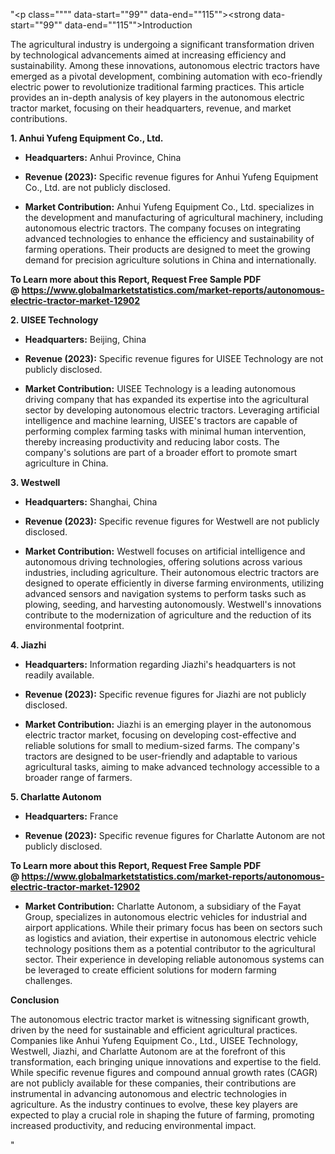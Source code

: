 "<p class="""" data-start=""99"" data-end=""115""><strong data-start=""99"" data-end=""115"">Introduction</strong></p>
<p class="""" data-start=""117"" data-end=""274""><span class=""relative -mx-px my-[-0.2rem] rounded-sm px-px py-[0.2rem]"">The agricultural industry is undergoing a significant transformation driven by technological advancements aimed at increasing efficiency and sustainability.</span> <span class=""relative -mx-px my-[-0.2rem] rounded-sm px-px py-[0.2rem]"">Among these innovations, autonomous electric tractors have emerged as a pivotal development, combining automation with eco-friendly electric power to revolutionize traditional farming practices.</span> <span class=""relative -mx-px my-[-0.2rem] rounded-sm px-px py-[0.2rem]"">This article provides an in-depth analysis of key players in the autonomous electric tractor market, focusing on their headquarters, revenue, and market contributions.</span></p>
<p class="""" data-start=""276"" data-end=""315""><strong data-start=""276"" data-end=""315"">1. Anhui Yufeng Equipment Co., Ltd.</strong></p>
<ul data-start=""317"" data-end=""715"">
<li class="""" data-start=""317"" data-end=""418"">
<p class="""" data-start=""319"" data-end=""418""><strong data-start=""319"" data-end=""336"">Headquarters:</strong> <span class=""relative -mx-px my-[-0.2rem] rounded-sm px-px py-[0.2rem]"">Anhui Province, China</span></p>
</li>
<li class="""" data-start=""419"" data-end=""522"">
<p class="""" data-start=""421"" data-end=""522""><strong data-start=""421"" data-end=""440"">Revenue (2023):</strong> <span class=""relative -mx-px my-[-0.2rem] rounded-sm px-px py-[0.2rem]"">Specific revenue figures for Anhui Yufeng Equipment Co., Ltd. are not publicly disclosed.</span></p>
</li>
<li class="""" data-start=""523"" data-end=""715"">
<p class="""" data-start=""525"" data-end=""715""><strong data-start=""525"" data-end=""549"">Market Contribution:</strong> <span class=""relative -mx-px my-[-0.2rem] rounded-sm px-px py-[0.2rem]"">Anhui Yufeng Equipment Co., Ltd. specializes in the development and manufacturing of agricultural machinery, including autonomous electric tractors.</span> <span class=""relative -mx-px my-[-0.2rem] rounded-sm px-px py-[0.2rem]"">The company focuses on integrating advanced technologies to enhance the efficiency and sustainability of farming operations.</span> <span class=""relative -mx-px my-[-0.2rem] rounded-sm px-px py-[0.2rem]"">Their products are designed to meet the growing demand for precision agriculture solutions in China and internationally.</span></p>
</li>
</ul>
<p><span class=""relative -mx-px my-[-0.2rem] rounded-sm px-px py-[0.2rem]""><strong>To Learn more about this Report, Request Free Sample PDF @&nbsp;<a href=""https://www.globalmarketstatistics.com/market-reports/autonomous-electric-tractor-market-12902"">https://www.globalmarketstatistics.com/market-reports/autonomous-electric-tractor-market-12902</a></strong></span></p>
<p class="""" data-start=""717"" data-end=""740""><strong data-start=""717"" data-end=""740"">2. UISEE Technology</strong></p>
<ul data-start=""742"" data-end=""1148"">
<li class="""" data-start=""742"" data-end=""847"">
<p class="""" data-start=""744"" data-end=""847""><strong data-start=""744"" data-end=""761"">Headquarters:</strong> <span class=""relative -mx-px my-[-0.2rem] rounded-sm px-px py-[0.2rem]"">Beijing, China</span></p>
</li>
<li class="""" data-start=""848"" data-end=""955"">
<p class="""" data-start=""850"" data-end=""955""><strong data-start=""850"" data-end=""869"">Revenue (2023):</strong> <span class=""relative -mx-px my-[-0.2rem] rounded-sm px-px py-[0.2rem]"">Specific revenue figures for UISEE Technology are not publicly disclosed.</span></p>
</li>
<li class="""" data-start=""956"" data-end=""1148"">
<p class="""" data-start=""958"" data-end=""1148""><strong data-start=""958"" data-end=""982"">Market Contribution:</strong> <span class=""relative -mx-px my-[-0.2rem] rounded-sm px-px py-[0.2rem]"">UISEE Technology is a leading autonomous driving company that has expanded its expertise into the agricultural sector by developing autonomous electric tractors.</span> <span class=""relative -mx-px my-[-0.2rem] rounded-sm px-px py-[0.2rem]"">Leveraging artificial intelligence and machine learning, UISEE's tractors are capable of performing complex farming tasks with minimal human intervention, thereby increasing productivity and reducing labor costs.</span> <span class=""relative -mx-px my-[-0.2rem] rounded-sm px-px py-[0.2rem]"">The company's solutions are part of a broader effort to promote smart agriculture in China.</span></p>
</li>
</ul>
<p class="""" data-start=""1150"" data-end=""1165""><strong data-start=""1150"" data-end=""1165"">3. Westwell</strong></p>
<ul data-start=""1167"" data-end=""1573"">
<li class="""" data-start=""1167"" data-end=""1272"">
<p class="""" data-start=""1169"" data-end=""1272""><strong data-start=""1169"" data-end=""1186"">Headquarters:</strong> <span class=""relative -mx-px my-[-0.2rem] rounded-sm px-px py-[0.2rem]"">Shanghai, China</span></p>
</li>
<li class="""" data-start=""1273"" data-end=""1380"">
<p class="""" data-start=""1275"" data-end=""1380""><strong data-start=""1275"" data-end=""1294"">Revenue (2023):</strong> <span class=""relative -mx-px my-[-0.2rem] rounded-sm px-px py-[0.2rem]"">Specific revenue figures for Westwell are not publicly disclosed.</span></p>
</li>
<li class="""" data-start=""1381"" data-end=""1573"">
<p class="""" data-start=""1383"" data-end=""1573""><strong data-start=""1383"" data-end=""1407"">Market Contribution:</strong> <span class=""relative -mx-px my-[-0.2rem] rounded-sm px-px py-[0.2rem]"">Westwell focuses on artificial intelligence and autonomous driving technologies, offering solutions across various industries, including agriculture.</span> <span class=""relative -mx-px my-[-0.2rem] rounded-sm px-px py-[0.2rem]"">Their autonomous electric tractors are designed to operate efficiently in diverse farming environments, utilizing advanced sensors and navigation systems to perform tasks such as plowing, seeding, and harvesting autonomously.</span> <span class=""relative -mx-px my-[-0.2rem] rounded-sm px-px py-[0.2rem]"">Westwell's innovations contribute to the modernization of agriculture and the reduction of its environmental footprint.</span></p>
</li>
</ul>
<p class="""" data-start=""1575"" data-end=""1588""><strong data-start=""1575"" data-end=""1588"">4. Jiazhi</strong></p>
<ul data-start=""1590"" data-end=""1956"">
<li class="""" data-start=""1590"" data-end=""1695"">
<p class="""" data-start=""1592"" data-end=""1695""><strong data-start=""1592"" data-end=""1609"">Headquarters:</strong> <span class=""relative -mx-px my-[-0.2rem] rounded-sm px-px py-[0.2rem]"">Information regarding Jiazhi's headquarters is not readily available.</span></p>
</li>
<li class="""" data-start=""1696"" data-end=""1803"">
<p class="""" data-start=""1698"" data-end=""1803""><strong data-start=""1698"" data-end=""1717"">Revenue (2023):</strong> <span class=""relative -mx-px my-[-0.2rem] rounded-sm px-px py-[0.2rem]"">Specific revenue figures for Jiazhi are not publicly disclosed.</span></p>
</li>
<li class="""" data-start=""1804"" data-end=""1956"">
<p class="""" data-start=""1806"" data-end=""1956""><strong data-start=""1806"" data-end=""1830"">Market Contribution:</strong> <span class=""relative -mx-px my-[-0.2rem] rounded-sm px-px py-[0.2rem]"">Jiazhi is an emerging player in the autonomous electric tractor market, focusing on developing cost-effective and reliable solutions for small to medium-sized farms.</span> <span class=""relative -mx-px my-[-0.2rem] rounded-sm px-px py-[0.2rem]"">The company's tractors are designed to be user-friendly and adaptable to various agricultural tasks, aiming to make advanced technology accessible to a broader range of farmers.</span></p>
</li>
</ul>
<p class="""" data-start=""1958"" data-end=""1982""><strong data-start=""1958"" data-end=""1982"">5. Charlatte Autonom</strong></p>
<ul data-start=""1984"" data-end=""2390"">
<li class="""" data-start=""1984"" data-end=""2089"">
<p class="""" data-start=""1986"" data-end=""2089""><strong data-start=""1986"" data-end=""2003"">Headquarters:</strong> <span class=""relative -mx-px my-[-0.2rem] rounded-sm px-px py-[0.2rem]"">France</span></p>
</li>
<li class="""" data-start=""2090"" data-end=""2197"">
<p class="""" data-start=""2092"" data-end=""2197""><strong data-start=""2092"" data-end=""2111"">Revenue (2023):</strong> <span class=""relative -mx-px my-[-0.2rem] rounded-sm px-px py-[0.2rem]"">Specific revenue figures for Charlatte Autonom are not publicly disclosed.</span></p>
</li>
</ul>
<p><span class=""relative -mx-px my-[-0.2rem] rounded-sm px-px py-[0.2rem]""><strong>To Learn more about this Report, Request Free Sample PDF @&nbsp;<a href=""https://www.globalmarketstatistics.com/market-reports/autonomous-electric-tractor-market-12902"">https://www.globalmarketstatistics.com/market-reports/autonomous-electric-tractor-market-12902</a></strong></span></p>
<ul data-start=""1984"" data-end=""2390"">
<li class="""" data-start=""2198"" data-end=""2390"">
<p class="""" data-start=""2200"" data-end=""2390""><strong data-start=""2200"" data-end=""2224"">Market Contribution:</strong> <span class=""relative -mx-px my-[-0.2rem] rounded-sm px-px py-[0.2rem]"">Charlatte Autonom, a subsidiary of the Fayat Group, specializes in autonomous electric vehicles for industrial and airport applications.</span> <span class=""relative -mx-px my-[-0.2rem] rounded-sm px-px py-[0.2rem]"">While their primary focus has been on sectors such as logistics and aviation, their expertise in autonomous electric vehicle technology positions them as a potential contributor to the agricultural sector.</span> <span class=""relative -mx-px my-[-0.2rem] rounded-sm px-px py-[0.2rem]"">Their experience in developing reliable autonomous systems can be leveraged to create efficient solutions for modern farming challenges.</span></p>
</li>
</ul>
<p class="""" data-start=""2392"" data-end=""2406""><strong data-start=""2392"" data-end=""2406"">Conclusion</strong></p>
<p class="""" data-start=""2408"" data-end=""2613""><span class=""relative -mx-px my-[-0.2rem] rounded-sm px-px py-[0.2rem]"">The autonomous electric tractor market is witnessing significant growth, driven by the need for sustainable and efficient agricultural practices.</span> <span class=""relative -mx-px my-[-0.2rem] rounded-sm px-px py-[0.2rem]"">Companies like Anhui Yufeng Equipment Co., Ltd., UISEE Technology, Westwell, Jiazhi, and Charlatte Autonom are at the forefront of this transformation, each bringing unique innovations and expertise to the field.</span> <span class=""relative -mx-px my-[-0.2rem] rounded-sm px-px py-[0.2rem]"">While specific revenue figures and compound annual growth rates (CAGR) are not publicly available for these companies, their contributions are instrumental in advancing autonomous and electric technologies in agriculture.</span> <span class=""relative -mx-px my-[-0.2rem] rounded-sm px-px py-[0.2rem]"">As the industry continues to evolve, these key players are expected to play a crucial role in shaping the future of farming, promoting increased productivity, and reducing environmental impact.</span></p>"
